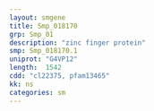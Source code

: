 ```yaml
---
layout: smgene
title: Smp_018170
grp: Smp_01
description: "zinc finger protein"
smp: Smp_018170.1
uniprot: "G4VP12"
length:  1542
cdd: "cl22375, pfam13465"
kk: ns
categories: sm
---
```

